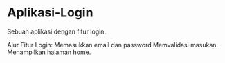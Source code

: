 # Aplikasi-Login
Sebuah aplikasi dengan fitur login.

Alur Fitur Login:
Memasukkan email dan password
Memvalidasi masukan.
Menampilkan halaman home.
